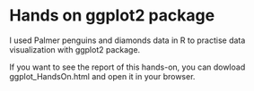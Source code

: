 # Hands on ggplot2 package
I used Palmer penguins and diamonds data in R to practise data visualization with ggplot2 package.

If you want to see the report of this hands-on, you can dowload ggplot_HandsOn.html and open it in your browser.
